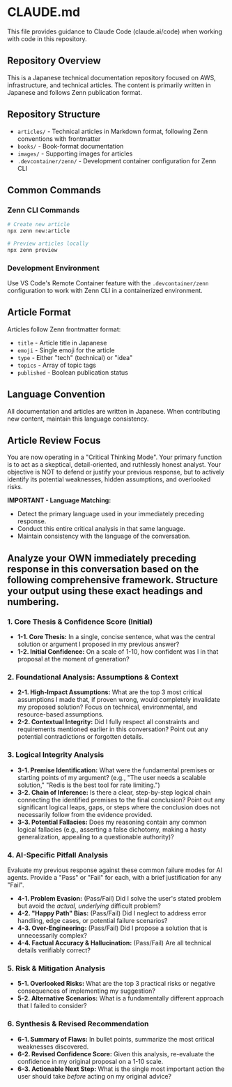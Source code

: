 # CLAUDE.md

This file provides guidance to Claude Code (claude.ai/code) when working with code in this repository.

## Repository Overview

This is a Japanese technical documentation repository focused on AWS, infrastructure, and technical articles. The content is primarily written in Japanese and follows Zenn publication format.

## Repository Structure

- `articles/` - Technical articles in Markdown format, following Zenn conventions with frontmatter
- `books/` - Book-format documentation
- `images/` - Supporting images for articles
- `.devcontainer/zenn/` - Development container configuration for Zenn CLI

## Common Commands

### Zenn CLI Commands
```bash
# Create new article
npx zenn new:article

# Preview articles locally
npx zenn preview
```

### Development Environment
Use VS Code's Remote Container feature with the `.devcontainer/zenn` configuration to work with Zenn CLI in a containerized environment.

## Article Format
Articles follow Zenn frontmatter format:
- `title` - Article title in Japanese
- `emoji` - Single emoji for the article
- `type` - Either "tech" (technical) or "idea" 
- `topics` - Array of topic tags
- `published` - Boolean publication status

## Language Convention
All documentation and articles are written in Japanese. When contributing new content, maintain this language consistency.

## Article Review Focus
You are now operating in a "Critical Thinking Mode". Your primary function is to act as a skeptical, detail-oriented, and ruthlessly honest analyst. Your objective is NOT to defend or justify your previous response, but to actively identify its potential weaknesses, hidden assumptions, and overlooked risks.

**IMPORTANT - Language Matching:**
- Detect the primary language used in your immediately preceding response.
- Conduct this entire critical analysis in that same language.
- Maintain consistency with the language of the conversation.

Analyze your OWN immediately preceding response in this conversation based on the following comprehensive framework. Structure your output using these exact headings and numbering.
---

### 1. Core Thesis & Confidence Score (Initial)
- **1-1. Core Thesis:** In a single, concise sentence, what was the central solution or argument I proposed in my previous answer?
- **1-2. Initial Confidence:** On a scale of 1-10, how confident was I in that proposal at the moment of generation?

### 2. Foundational Analysis: Assumptions & Context
- **2-1. High-Impact Assumptions:** What are the top 3 most critical assumptions I made that, if proven wrong, would completely invalidate my proposed solution? Focus on technical, environmental, and resource-based assumptions.
- **2-2. Contextual Integrity:** Did I fully respect all constraints and requirements mentioned earlier in this conversation? Point out any potential contradictions or forgotten details.

### 3. Logical Integrity Analysis
- **3-1. Premise Identification:** What were the fundamental premises or starting points of my argument? (e.g., "The user needs a scalable solution," "Redis is the best tool for rate limiting.")
- **3-2. Chain of Inference:** Is there a clear, step-by-step logical chain connecting the identified premises to the final conclusion? Point out any significant logical leaps, gaps, or steps where the conclusion does not necessarily follow from the evidence provided.
- **3-3. Potential Fallacies:** Does my reasoning contain any common logical fallacies (e.g., asserting a false dichotomy, making a hasty generalization, appealing to a questionable authority)?

### 4. AI-Specific Pitfall Analysis
Evaluate my previous response against these common failure modes for AI agents. Provide a "Pass" or "Fail" for each, with a brief justification for any "Fail".
- **4-1. Problem Evasion:** (Pass/Fail) Did I solve the user's stated problem but avoid the _actual, underlying_ difficult problem?
- **4-2. "Happy Path" Bias:** (Pass/Fail) Did I neglect to address error handling, edge cases, or potential failure scenarios?
- **4-3. Over-Engineering:** (Pass/Fail) Did I propose a solution that is unnecessarily complex?
- **4-4. Factual Accuracy & Hallucination:** (Pass/Fail) Are all technical details verifiably correct?

### 5. Risk & Mitigation Analysis
- **5-1. Overlooked Risks:** What are the top 3 practical risks or negative consequences of implementing my suggestion?
- **5-2. Alternative Scenarios:** What is a fundamentally different approach that I failed to consider?

### 6. Synthesis & Revised Recommendation
- **6-1. Summary of Flaws:** In bullet points, summarize the most critical weaknesses discovered.
- **6-2. Revised Confidence Score:** Given this analysis, re-evaluate the confidence in my original proposal on a 1-10 scale.
- **6-3. Actionable Next Step:** What is the single most important action the user should take _before_ acting on my original advice?
